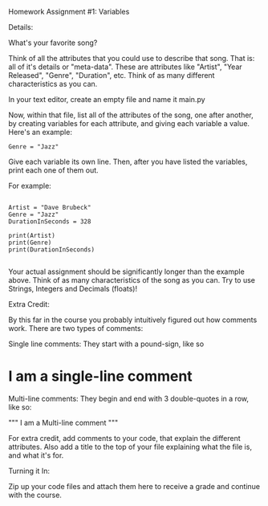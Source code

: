 Homework Assignment #1: Variables


Details:
 
What's your favorite song?

Think of all the attributes that you could use to describe that song. That is: all of it's details or "meta-data". These are attributes like "Artist", "Year Released", "Genre", "Duration", etc. Think of as many different characteristics as you can.

In your text editor, create an empty file and name it main.py

Now, within that file, list all of the attributes of the song, one after another, by creating variables for each attribute, and giving each variable a value. Here's an example:

```
Genre = "Jazz"

```

Give each variable its own line. Then, after you have listed the variables, print each one of them out.

 For example:

```

Artist = "Dave Brubeck"
Genre = "Jazz"
DurationInSeconds = 328

print(Artist)
print(Genre)
print(DurationInSeconds)


```
Your actual assignment should be significantly longer than the example above. Think of as many characteristics of the song as you can. Try to use Strings,  Integers and Decimals (floats)!

Extra Credit:

By this far in the course you probably intuitively figured out how comments work. There are two types of comments:

Single line comments: They start with a pound-sign, like so

 # I am a single-line comment

Multi-line comments: They begin and end with 3 double-quotes in a row, like so:

"""
I am a
Multi-line comment
"""

For extra credit, add comments to your code, that explain the different attributes. Also add a title to the top of your file explaining what the file is, and what it's for.



Turning it In:

Zip up your code files and attach them here to receive a grade and continue with the course.